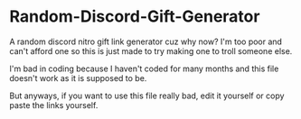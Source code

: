 # Random-Discord-Gift-Generator

A random discord nitro gift link generator cuz why now? I'm too poor and can't afford one so this is just made to try making one to troll someone else.

I'm bad in coding because I haven't coded for many months and this file doesn't work as it is supposed to be. 

But anyways, if you want to use this file really bad, edit it yourself or copy paste the links yourself. 
